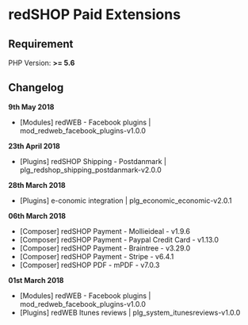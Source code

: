 redSHOP Paid Extensions
==========

## Requirement
PHP Version: **>= 5.6**

## Changelog

**9th May 2018**
- [Modules] redWEB - Facebook plugins | mod_redweb_facebook_plugins-v1.0.0

**23th April 2018**

- [Plugins] redSHOP Shipping - Postdanmark | plg_redshop_shipping_postdanmark-v2.0.0

**28th March 2018**

- [Plugins] e-conomic integration | plg_economic_economic-v2.0.1

**06th March 2018**

- [Composer] redSHOP Payment - Mollieideal - v1.9.6
- [Composer] redSHOP Payment - Paypal Credit Card - v1.13.0
- [Composer] redSHOP Payment - Braintree - v3.29.0
- [Composer] redSHOP Payment - Stripe - v6.4.1
- [Composer] redSHOP PDF - mPDF - v7.0.3

**01st March 2018**

- [Modules] redWEB - Facebook plugins | mod_redweb_facebook_plugins-v1.0.0
- [Plugins] redWEB Itunes reviews | plg_system_itunesreviews-v1.0.0